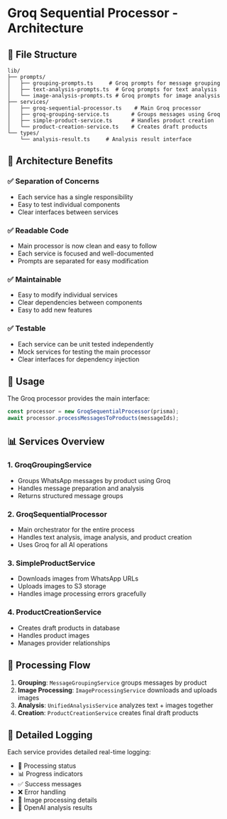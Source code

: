 # Groq Sequential Processor - Architecture

## 📁 File Structure

```text
lib/
├── prompts/
│   ├── grouping-prompts.ts     # Groq prompts for message grouping
│   ├── text-analysis-prompts.ts  # Groq prompts for text analysis
│   └── image-analysis-prompts.ts # Groq prompts for image analysis
├── services/
│   ├── groq-sequential-processor.ts    # Main Groq processor
│   ├── groq-grouping-service.ts       # Groups messages using Groq
│   ├── simple-product-service.ts      # Handles product creation
│   └── product-creation-service.ts    # Creates draft products
└── types/
    └── analysis-result.ts     # Analysis result interface
```

## 🔧 Architecture Benefits

### ✅ **Separation of Concerns**

- Each service has a single responsibility
- Easy to test individual components
- Clear interfaces between services

### ✅ **Readable Code**

- Main processor is now clean and easy to follow
- Each service is focused and well-documented
- Prompts are separated for easy modification

### ✅ **Maintainable**

- Easy to modify individual services
- Clear dependencies between components
- Easy to add new features

### ✅ **Testable**

- Each service can be unit tested independently
- Mock services for testing the main processor
- Clear interfaces for dependency injection

## 🚀 Usage

The Groq processor provides the main interface:

```typescript
const processor = new GroqSequentialProcessor(prisma);
await processor.processMessagesToProducts(messageIds);
```

## 📊 Services Overview

### 1. **GroqGroupingService**

- Groups WhatsApp messages by product using Groq
- Handles message preparation and analysis
- Returns structured message groups

### 2. **GroqSequentialProcessor**

- Main orchestrator for the entire process
- Handles text analysis, image analysis, and product creation
- Uses Groq for all AI operations

### 3. **SimpleProductService**

- Downloads images from WhatsApp URLs
- Uploads images to S3 storage
- Handles image processing errors gracefully

### 4. **ProductCreationService**

- Creates draft products in database
- Handles product images
- Manages provider relationships

## 🔄 Processing Flow

1. **Grouping**: `MessageGroupingService` groups messages by product
2. **Image Processing**: `ImageProcessingService` downloads and uploads images
3. **Analysis**: `UnifiedAnalysisService` analyzes text + images together
4. **Creation**: `ProductCreationService` creates final draft products

## 📝 Detailed Logging

Each service provides detailed real-time logging:

- 🚀 Processing status
- 📊 Progress indicators
- ✅ Success messages
- ❌ Error handling
- 📸 Image processing details
- 🤖 OpenAI analysis results
